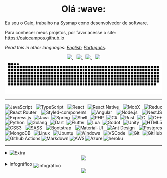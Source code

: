 <h1 align="center">Olá :wave:</h1>

Eu sou o Caio, trabalho na Sysmap como desenvolvedor de software.

Para conhecer meus projetos, por favor acesse o site: https://caiocampos.github.io

*Read this in other languages: [English](README.en.md), [Português](README.md).*


<div align="center">
  <span>
    <a title="Linkedin" href="https://www.linkedin.com/in/caio-o-campos">
      <img src="https://cdn.iconscout.com/icon/free/png-32/linkedin-208-916919.png"/>
    </a>
  </span>
  &ensp;
  <span>
    <a title="E-Mail" href="mailto:d43ehh9ml@relay.firefox.com">
      <img src="https://cdn.iconscout.com/icon/free/png-32/mail-1299-1100772.png"/>
    </a>
  </span>
  &ensp;
  <span>
    <a title="Github" href="https://github.com/caiocampos">
      <img src="https://cdn.iconscout.com/icon/free/png-32/github-108-438008.png"/>
    </a>
  </span>
  &ensp;
  <span>
    <a title="CodersRank" href="https://profile.codersrank.io/user/caiocampos">
      <img src="https://profile.codersrank.io/static/favicon-32x32.png"/>
    </a>
  </span>
</div>

<div align="center">
  <a title="Snake Animation" href="https://github.com/marketplace/actions/generate-snake-game-from-github-contribution-grid">
    <picture>
      <source media="(prefers-color-scheme: dark)" srcset="https://github.com/caiocampos/CaioCampos/blob/snake/github-snake-dark.svg">
      <img src="https://github.com/caiocampos/CaioCampos/blob/snake/github-snake.svg">
    </picture>
  </a>
</div>

---

<div align="justify">
  <img title="JavaScript" src="https://img.shields.io/badge/JavaScript-323330?style=for-the-badge&logo=javascript&logoColor=F7DF1E" />
  <img title="TypeScript" src="https://img.shields.io/badge/TypeScript-007ACC?style=for-the-badge&logo=typescript&logoColor=white" />
  <img title="React" src="https://img.shields.io/badge/React-61DAFB?style=for-the-badge&logo=react&logoColor=black" />
  <img title="React Native" src="https://img.shields.io/badge/React_Native-20232A?style=for-the-badge&logo=react&logoColor=61DAFB" />
  <img title="MobX" src="https://img.shields.io/badge/MobX-EEE?style=for-the-badge&logo=mobx&logoColor=E25F18" />
  <img title="Redux" src="https://img.shields.io/badge/Redux-593D88?style=for-the-badge&logo=redux&logoColor=white" />
  <img title="React Router" src="https://img.shields.io/badge/React_Router-CA4245?style=for-the-badge&logo=react-router&logoColor=white" />
  <img title="Styled-components" src="https://img.shields.io/badge/styled--components-323232?style=for-the-badge&logo=styled-components&logoColor=DB78C7" />
  <img title="Angular" src="https://img.shields.io/badge/Angular-DD0031?style=for-the-badge&logo=angular&logoColor=white" />
  <img title="Node.js" src="https://img.shields.io/badge/NODE.JS-393.svg?&style=for-the-badge&logo=node.js&logoColor=white" />
  <img title="NestJS" src="https://img.shields.io/badge/NestJS-000.svg?&style=for-the-badge&logo=nestjs&logoColor=E0234E" />
  <img title="Express.js" src="https://img.shields.io/badge/Express.js-EEE?style=for-the-badge&logo=express&logoColor=black" />
  <img title="Java" src="https://img.shields.io/badge/JAVA-007396.svg?&style=for-the-badge&logo=java&logoColor=white" />
  <img title="Spring" src="https://img.shields.io/badge/Spring-6DB33F?style=for-the-badge&logo=spring&logoColor=white" />
  <img title="Shell" src="https://img.shields.io/badge/Shell-000?style=for-the-badge&logo=gnu-bash&logoColor=white" />
  <img title="PHP" src="https://img.shields.io/badge/PHP-777BB4?style=for-the-badge&logo=php&logoColor=white" />
  <img title="C#" src="https://img.shields.io/badge/C%23-239120?style=for-the-badge&logo=c-sharp&logoColor=white" />
  <img title="Rust" src="https://img.shields.io/badge/Rust-000?style=for-the-badge&logo=rust&logoColor=white" />
  <img title="C" src="https://img.shields.io/badge/C-EEE?style=for-the-badge&logo=c&logoColor=00599C" />
  <img title="C++" src="https://img.shields.io/badge/C++-00599C?style=for-the-badge&logo=c%2B%2B&logoColor=white" />
  <img title="Python" src="https://img.shields.io/badge/PYTHON-1E415E.svg?&style=for-the-badge&logo=python&logoColor=FFE56B" />
  <img title="Golang" src="https://img.shields.io/badge/GOLANG-007D9C.svg?&style=for-the-badge&logo=go&logoColor=white" />
  <img title="Dart" src="https://img.shields.io/badge/Dart-0175C2?style=for-the-badge&logo=dart&logoColor=white" />
  <img title="Flutter" src="https://img.shields.io/badge/Flutter-EEE?style=for-the-badge&logo=flutter&logoColor=02569B" />
  <img title="Lua" src="https://img.shields.io/badge/Lua-2C2D72?style=for-the-badge&logo=lua&logoColor=white" />
  <img title="Godot" src="https://img.shields.io/badge/Godot-333639?style=for-the-badge&logo=godot-engine&logoColor=478CBF" />
  <img title="Unity" src="https://img.shields.io/badge/Unity-EEE?style=for-the-badge&logo=unity&logoColor=black" />
  <img title="HTML5" src="https://img.shields.io/badge/HTML5-E34F26.svg?&style=for-the-badge&logo=html5&logoColor=white" />
  <img title="CSS3" src="https://img.shields.io/badge/CSS3-1572B6.svg?&style=for-the-badge&logo=css3&logoColor=white" />
  <img title="SASS" src="https://img.shields.io/badge/SASS-CC6699.svg?&style=for-the-badge&logo=sass&logoColor=white" />
  <img title="Bootstrap" src="https://img.shields.io/badge/Bootstrap-563D7C?style=for-the-badge&logo=bootstrap&logoColor=white" />
  <img title="Material-UI" src="https://img.shields.io/badge/Material--UI-212121?style=for-the-badge&logo=mui&logoColor=00B0FF" />
  <img title="Ant Design" src="https://img.shields.io/badge/Ant_Design-EEE?style=for-the-badge&logo=ant-design&logoColor=0170FE" />
  <img title="Postgres" src="https://img.shields.io/badge/POSTGRES-316192.svg?&style=for-the-badge&logo=postgresql&logoColor=white" />
  <img title="MongoDB" src="https://img.shields.io/badge/MongoDB-4EA94B?style=for-the-badge&logo=mongodb&logoColor=white" />
  <img title="Linux" src="https://img.shields.io/badge/LINUX-185886?style=for-the-badge&logo=linux&logoColor=55A7CC" />
  <img title="Ubuntu" src="https://img.shields.io/badge/Ubuntu-333?style=for-the-badge&logo=ubuntu&logoColor=E95420" />
  <img title="Windows" src="https://img.shields.io/badge/Windows-0078D6?style=for-the-badge&logo=windows&logoColor=white" />
  <img title="VSCode" src="https://img.shields.io/badge/vscode-2C2C32.svg?style=for-the-badge&logo=visualstudiocode&logoColor=0066B8" />
  <img title="Git" src="https://img.shields.io/badge/GIT-EEE.svg?&style=for-the-badge&logo=git&logoColor=F05033" />
  <img title="GitHub" src="https://img.shields.io/badge/GITHUB-9CDAF0.svg?&style=for-the-badge&logo=github&logoColor=black" />
  <img title="Github Actions" src="https://img.shields.io/badge/GH_ACTIONS-333.svg?&style=for-the-badge&logo=github-actions&logoColor=2088FF" />
  <img title="Markdown" src="https://img.shields.io/badge/Markdown-2F9FE5?style=for-the-badge&logo=markdown&logoColor=white" />
  <img title="AWS" src="https://img.shields.io/badge/AWS-232F3E.svg?&style=for-the-badge&logo=amazon-aws&logoColor=EC912D" />
  <img title="Azure" src="https://img.shields.io/badge/Azure-0089D6?style=for-the-badge&logo=microsoft-azure&logoColor=white" />
  <img title="heroku" src="https://img.shields.io/badge/heroku-430098.svg?style=for-the-badge&logo=heroku&logoColor=white" />
</div>

---

<details>
  <summary>
    <img title="Extra" src="https://cdn.iconscout.com/icon/premium/png-64-thumb/infographic-management-732672.png"/>
  </summary>

  <div align="center">
    <span>
      &ensp;
      <a title="Metrics" href="https://github.com/marketplace/actions/metrics-embed">
        <img align="top" title="Metrics" src="https://raw.githubusercontent.com/caiocampos/CaioCampos/metrics/github-metrics.svg"/>
      </a>
      &ensp;
    </span>
    <span>
      &ensp;
      <a title="Top Languages" href="https://github.com/anuraghazra/github-readme-stats">
        <img align="top" title="Top Languages" src="https://github-readme-stats.vercel.app/api/top-langs?username=caiocampos&hide_title=true&layout=default&hide=c,html,css,makefile&langs_count=8&exclude_repo=Random-Stuff,Java-Random-Stuff,C-Random-Stuff&theme=tokyonight"/>
      </a>
      &ensp;
    </span>
  </div>

  <div align="center">
    <a title="Skills chart" href="https://profile.codersrank.io/user/caiocampos">
      <img title="Skills chart" src="https://cr-skills-chart-widget.azurewebsites.net/api/api?username=caiocampos&sort-by-score=true&skills=JavaScript,TypeScript,Rust,Go,Java,Python,C%2b%2b,C,C%23"/>
    </a>
  </div>

</details>

<div align="center">
  <img src="https://github.com/github/docs/blob/main/assets/images/playground/loading.gif"/>
</div>

<details>
  <summary>
    Infográfico
    <img align="middle" title="Infográfico" src="https://cdn.iconscout.com/icon/premium/png-32-thumb/infographic-management-732672.png"/>
  </summary>

  <div align="center">
    <span>
      &ensp;
      <a title="Metrics" href="https://github.com/marketplace/actions/metrics-embed">
        <img align="top" title="Metrics" src="https://raw.githubusercontent.com/caiocampos/CaioCampos/metrics/github-metrics.svg"/>
      </a>
      &ensp;
    </span>
    <span>
      &ensp;
      <a title="Top Languages" href="https://github.com/anuraghazra/github-readme-stats">
        <img align="top" title="Top Languages" src="https://github-readme-stats.vercel.app/api/top-langs?username=caiocampos&hide_title=true&layout=default&hide=c,html,css,makefile&langs_count=8&exclude_repo=Random-Stuff,Java-Random-Stuff,C-Random-Stuff&theme=tokyonight"/>
      </a>
      &ensp;
    </span>
  </div>

  <div align="center">
    <a title="Skills chart" href="https://profile.codersrank.io/user/caiocampos">
      <img title="Skills chart" src="https://raw.githubusercontent.com/caiocampos/CaioCampos/master/cr-skills-chart-widget.svg"/>
    </a>
  </div>

</details>

<div align="center">
  <img src="https://github.com/github/docs/blob/main/assets/images/playground/loading.gif"/>
</div>
